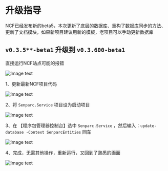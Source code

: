 # 升级指导

NCF已经发布新的beta5，本次更新了底层的数据库、重构了数据库同步的方法、更新了文档模块，如果新项目建议用新的模板，老项目可以手动更新数据库

## `v0.3.5**-beta1` 升级到 `v0.3.600-beta1`

直接运行NCF站点可能的报错

![Image text](/start/images/error/error_v506_to_v600.png)

1、更新最新NCF项目代码

![Image text](/start/images/error/error_v506_to_v600_solution_step1.png)

2、将 `Senparc.Service` 项目设为启动项目

![Image text](/start/images/error/error_v506_to_v600_solution_step2.png)

3、在 【程序包管理器控制台】选中 `Senparc.Service` ，然后输入：`update-database -Context SenparcEntities` 回车

![Image text](/start/images/error/error_v506_to_v600_solution_step3.png)

4、完成，无需其他操作，重新运行，又回到了熟悉的画面

![Image text](/start/images/common/ncf_home.png)